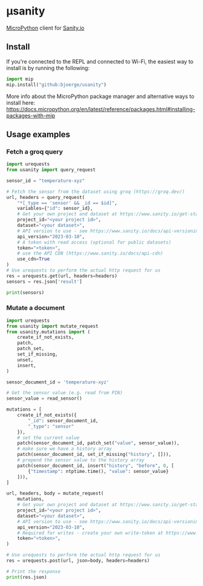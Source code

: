 # µsanity
[MicroPython](https://micropython.org/) client for [Sanity.io](https://www.sanity.io/)

## Install

If you're connected to the REPL and connected to Wi-Fi, the easiest way to install is by running the following:

```python
import mip
mip.install("github:bjoerge/usanity")
```

More info about the MicroPython package manager and alternative ways to install here: https://docs.micropython.org/en/latest/reference/packages.html#installing-packages-with-mip

## Usage examples

### Fetch a groq query

```python
import urequests
from usanity import query_request

sensor_id = "temperature-xyz"

# Fetch the sensor from the dataset using groq (https://groq.dev/)
url, headers = query_request(
    "*[_type == 'sensor' && _id == $id]",
    variables={"id": sensor_id},
    # Get your own project and dataset at https://www.sanity.io/get-started/create-project
    project_id="<your project id>",
    dataset="<your dataset>",
    # API version to use - see https://www.sanity.io/docs/api-versioning for more info
    api_version="2023-03-10",
    # A token with read access (optional for public datasets)
    token="<token>",
    # use the API CDN (https://www.sanity.io/docs/api-cdn)
    use_cdn=True
)
# Use urequests to perform the actual http request for us
res = urequests.get(url, headers=headers)
sensors = res.json['result']

print(sensors)

```

### Mutate a document

```python
import urequests
from usanity import mutate_request
from usanity.mutations import (
    create_if_not_exists,
    patch,
    patch_set,
    set_if_missing,
    unset,
    insert,
)

sensor_document_id = 'temperature-xyz'

# Get the sensor value (e.g. read from PIN)
sensor_value = read_sensor()

mutations = [
    create_if_not_exists({
        "_id": sensor_document_id,
        "_type": "sensor"
    }),
    # set the current value
    patch(sensor_document_id, patch_set("value", sensor_value)),
    # make sure we have a history array
    patch(sensor_document_id, set_if_missing("history", [])),
    # prepend the sensor value to the history array
    patch(sensor_document_id, insert("history", "before", 0, [
        {"timestamp": ntptime.time(), "value": sensor_value}
    ])),
]

url, headers, body = mutate_request(
    mutations,
    # Get your own project and dataset at https://www.sanity.io/get-started/create-project
    project_id="<your project id>",
    dataset="<your dataset>",
    # API version to use - see https://www.sanity.io/docs/api-versioning for more info
    api_version="2023-03-10",
    # Required for writes - create your own write-token at https://www.sanity.io/manage/project/<your-projectid>/api
    token="<token>",
)

# Use urequests to perform the actual http request for us
res = urequests.post(url, json=body, headers=headers)

# Print the response
print(res.json)

```

